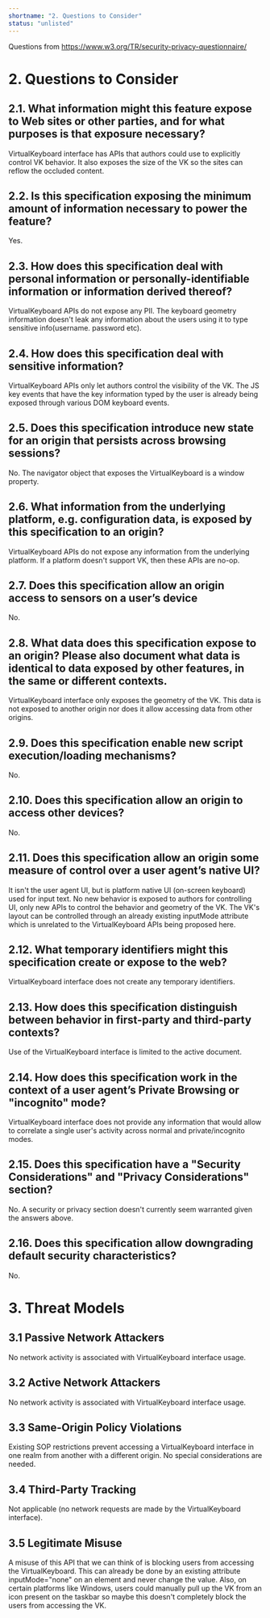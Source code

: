 ```yaml
---
shortname: "2. Questions to Consider"
status: "unlisted"
---
```


Questions from https://www.w3.org/TR/security-privacy-questionnaire/

# 2. Questions to Consider

## 2.1. What information might this feature expose to Web sites or other parties, and for what purposes is that exposure necessary?

VirtualKeyboard interface has APIs that authors could use to explicitly control VK behavior. It also exposes the size of the VK so the sites can reflow the occluded content.

## 2.2. Is this specification exposing the minimum amount of information necessary to power the feature?

Yes.

## 2.3. How does this specification deal with personal information or personally-identifiable information or information derived thereof?

VirtualKeyboard APIs do not expose any PII. The keyboard geometry information doesn't leak any information about the users using it to type sensitive info(username. password etc).

## 2.4. How does this specification deal with sensitive information?

VirtualKeyboard APIs only let authors control the visibility of the VK. The JS key events that have the key information typed by the user is already being exposed through various DOM keyboard events.

## 2.5. Does this specification introduce new state for an origin that persists across browsing sessions?

No. The navigator object that exposes the VirtualKeyboard is a window property.

## 2.6. What information from the underlying platform, e.g. configuration data, is exposed by this specification to an origin?

VirtualKeyboard APIs do not expose any information from the underlying platform. If a platform doesn't support VK, then these APIs are no-op.

## 2.7. Does this specification allow an origin access to sensors on a user’s device

No.

## 2.8. What data does this specification expose to an origin? Please also document what data is identical to data exposed by other features, in the same or different contexts.

VirtualKeyboard interface only exposes the geometry of the VK. This data is not exposed to another origin nor does it allow accessing data from other origins.

## 2.9. Does this specification enable new script execution/loading mechanisms?

No.

## 2.10. Does this specification allow an origin to access other devices?

No.

## 2.11. Does this specification allow an origin some measure of control over a user agent’s native UI?

It isn't the user agent UI, but is platform native UI (on-screen keyboard) used for input text. No new behavior is exposed to authors for controlling UI, only new APIs to control the behavior and geometry of the VK. The VK's layout can be controlled through an already existing inputMode attribute which is unrelated to the VirtualKeyboard APIs being proposed here.

## 2.12. What temporary identifiers might this specification create or expose to the web?

VirtualKeyboard interface does not create any temporary identifiers.

## 2.13. How does this specification distinguish between behavior in first-party and third-party contexts?

Use of the VirtualKeyboard interface is limited to the active document.

## 2.14. How does this specification work in the context of a user agent’s Private Browsing or "incognito" mode?

VirtualKeyboard interface does not provide any information that would allow to correlate a single user's activity across normal and private/incognito modes.

## 2.15. Does this specification have a "Security Considerations" and "Privacy Considerations" section?

No. A security or privacy section doesn't currently seem warranted given the answers above.

## 2.16. Does this specification allow downgrading default security characteristics?

No.

# 3. Threat Models

## 3.1 Passive Network Attackers

No network activity is associated with VirtualKeyboard interface usage.

## 3.2 Active Network Attackers

No network activity is associated with VirtualKeyboard interface usage.

## 3.3 Same-Origin Policy Violations

Existing SOP restrictions prevent accessing a VirtualKeyboard interface in one realm from another with a different origin. No special considerations are needed.

## 3.4 Third-Party Tracking

Not applicable (no network requests are made by the VirtualKeyboard interface).

## 3.5 Legitimate Misuse

A misuse of this API that we can think of is blocking users from accessing the VirtualKeyboard. This can already be done by an existing attribute inputMode="none" on an element and never change the value. Also, on certain platforms like Windows, users could manually pull up the VK from an icon present on the taskbar so maybe this doesn't completely block the users from accessing the VK.

